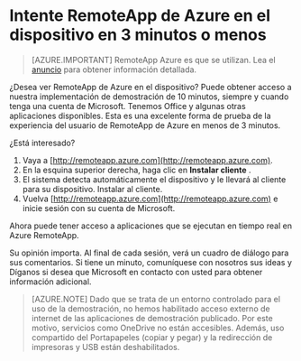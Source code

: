 
<properties
    pageTitle="Intente RemoteApp de Azure en el dispositivo en 3 minutos o menos | Microsoft Azure"
    description="Pruebe la funcionalidad de Azure RemoteApp sin instalar el servicio."
    services="remoteapp"
    documentationCenter=""
    authors="lizap"
    manager="mbaldwin" />

<tags
    ms.service="remoteapp"
    ms.workload="compute"
    ms.tgt_pltfrm="na"
    ms.devlang="na"
    ms.topic="hero-article"
    ms.date="08/15/2016"
    ms.author="mbaldwin" />



# <a name="try-azure-remoteapp-on-your-device-in-3-minutes-or-less"></a>Intente RemoteApp de Azure en el dispositivo en 3 minutos o menos

> [AZURE.IMPORTANT]
> RemoteApp Azure es que se utilizan. Lea el [anuncio](https://go.microsoft.com/fwlink/?linkid=821148) para obtener información detallada.

¿Desea ver RemoteApp de Azure en el dispositivo? Puede obtener acceso a nuestra implementación de demostración de 10 minutos, siempre y cuando tenga una cuenta de Microsoft. Tenemos Office y algunas otras aplicaciones disponibles. Esta es una excelente forma de prueba de la experiencia del usuario de RemoteApp de Azure en menos de 3 minutos.

¿Está interesado?

1. Vaya a [http://remoteapp.azure.com](http://remoteapp.azure.com).
2. En la esquina superior derecha, haga clic en **Instalar cliente** .  
3. El sistema detecta automáticamente el dispositivo y le llevará al cliente para su dispositivo. Instalar al cliente.
4. Vuelva [http://remoteapp.azure.com](http://remoteapp.azure.com) e inicie sesión con su cuenta de Microsoft.

Ahora puede tener acceso a aplicaciones que se ejecutan en tiempo real en Azure RemoteApp.

Su opinión importa. Al final de cada sesión, verá un cuadro de diálogo para sus comentarios. Si tiene un minuto, comuníquese con nosotros sus ideas y Díganos si desea que Microsoft en contacto con usted para obtener información adicional.

>[AZURE.NOTE] Dado que se trata de un entorno controlado para el uso de la demostración, no hemos habilitado acceso externo de internet de las aplicaciones de demostración publicado. Por este motivo, servicios como OneDrive no están accesibles. Además, uso compartido del Portapapeles (copiar y pegar) y la redirección de impresoras y USB están deshabilitados.  
